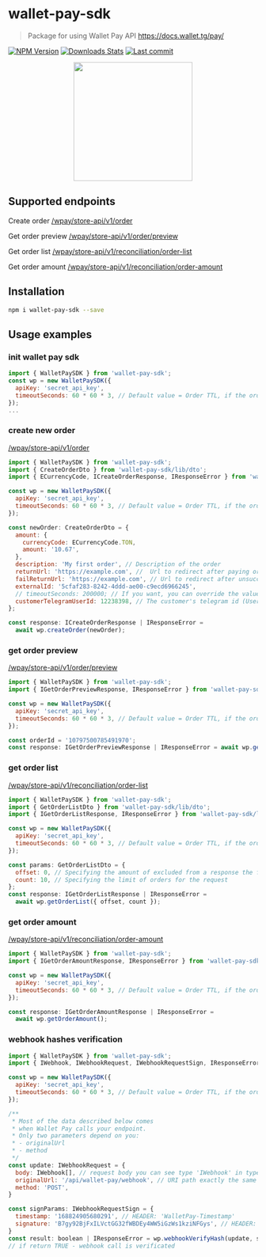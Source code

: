 # wallet-pay-sdk
> Package for using Wallet Pay API https://docs.wallet.tg/pay/

[![NPM Version][npm-image]][npm-url]
[![Downloads Stats][npm-downloads]][npm-url]
[![Last commit][last-update]][last-update]

<p align="center">
  <img src="https://storage.yandexcloud.net/test-file-storage/telegram-bots/wallet-pay/SDK-preview.gif" width="240">
</p>

## Supported endpoints

Create order [/wpay/store-api/v1/order][createOrderEndpoint]

Get order preview [/wpay/store-api/v1/order/preview][getPreview]

Get order list [/wpay/store-api/v1/reconciliation/order-list][getOrderList]

Get order amount [/wpay/store-api/v1/reconciliation/order-amount][getOrderAmount]

## Installation

```sh
npm i wallet-pay-sdk --save
```

## Usage examples

### init wallet pay sdk 
```js
import { WalletPaySDK } from 'wallet-pay-sdk';
const wp = new WalletPaySDK({
  apiKey: 'secret_api_key',
  timeoutSeconds: 60 * 60 * 3, // Default value = Order TTL, if the order is not paid within the timeout period
});
...
```

### create new order
[/wpay/store-api/v1/order][createOrderEndpoint]
```js
import { WalletPaySDK } from 'wallet-pay-sdk';
import { CreateOrderDto } from 'wallet-pay-sdk/lib/dto';
import { ECurrencyCode, ICreateOrderResponse, IResponseError } from 'wallet-pay-sdk/lib/type';

const wp = new WalletPaySDK({
  apiKey: 'secret_api_key',
  timeoutSeconds: 60 * 60 * 3, // Default value = Order TTL, if the order is not paid within the timeout period
});

const newOrder: CreateOrderDto = {
  amount: {
    currencyCode: ECurrencyCode.TON,
    amount: '10.67',
  },
  description: 'My first order', // Description of the order
  returnUrl: 'https://example.com', //  Url to redirect after paying order
  failReturnUrl: 'https://example.com', // Url to redirect after unsuccessful order completion (expiration/cancelation/etc)
  externalId: '5cfaf283-8242-4ddd-ae00-c9ecd6966245',
  // timeoutSeconds: 200000; // If you want, you can override the value of the "timeoutSeconds" variable here
  customerTelegramUserId: 12238398, // The customer's telegram id (User_id)
};

const response: ICreateOrderResponse | IResponseError =
  await wp.createOrder(newOrder);
```

### get order preview
[/wpay/store-api/v1/order/preview][getPreview]
```js
import { WalletPaySDK } from 'wallet-pay-sdk';
import { IGetOrderPreviewResponse, IResponseError } from 'wallet-pay-sdk/lib/type';

const wp = new WalletPaySDK({
  apiKey: 'secret_api_key',
  timeoutSeconds: 60 * 60 * 3, // Default value = Order TTL, if the order is not paid within the timeout period
});

const orderId = '10797500785491970';
const response: IGetOrderPreviewResponse | IResponseError = await wp.getPreviewOrder(orderId)
```

### get order list
[/wpay/store-api/v1/reconciliation/order-list][getOrderList]
```js
import { WalletPaySDK } from 'wallet-pay-sdk';
import { GetOrderListDto } from 'wallet-pay-sdk/lib/dto';
import { IGetOrderListResponse, IResponseError } from 'wallet-pay-sdk/lib/type';

const wp = new WalletPaySDK({
  apiKey: 'secret_api_key',
  timeoutSeconds: 60 * 60 * 3, // Default value = Order TTL, if the order is not paid within the timeout period
});

const params: GetOrderListDto = {
  offset: 0, // Specifying the amount of excluded from a response the first N orders
  count: 10, // Specifying the limit of orders for the request
};
const response: IGetOrderListResponse | IResponseError =
  await wp.getOrderList({ offset, count });
```

### get order amount
[/wpay/store-api/v1/reconciliation/order-amount][getOrderAmount]
```js
import { WalletPaySDK } from 'wallet-pay-sdk';
import { IGetOrderAmountResponse, IResponseError } from 'wallet-pay-sdk/lib/type';

const wp = new WalletPaySDK({
  apiKey: 'secret_api_key',
  timeoutSeconds: 60 * 60 * 3, // Default value = Order TTL, if the order is not paid within the timeout period
});

const response: IGetOrderAmountResponse | IResponseError =
  await wp.getOrderAmount();
```

### webhook hashes verification
```js
import { WalletPaySDK } from 'wallet-pay-sdk';
import { IWebhook, IWebhookRequest, IWebhookRequestSign, IResponseError } from 'wallet-pay-sdk/lib/type';

const wp = new WalletPaySDK({
  apiKey: 'secret_api_key',
  timeoutSeconds: 60 * 60 * 3, // Default value = Order TTL, if the order is not paid within the timeout period
});

/**
 * Most of the data described below comes
 * when Wallet Pay calls your endpoint.
 * Only two parameters depend on you:
 * - originalUrl
 * - method
 */
const update: IWebhookRequest = {
  body: IWebhook[], // request body you can see type 'IWebhook' in types file
  originalUrl: '/api/wallet-pay/webhook', // URI path exactly the same as set in the personal account
  method: 'POST',
}

const signParams: IWebhookRequestSign = {
  timestamp: '168824905680291', // HEADER: 'WalletPay-Timestamp'
  signature: 'B7gy92BjFxILVctGG32fWBDEy4WW5iGzWs1kziNFGys', // HEADER: 'WalletPay-Signature'
}
const result: boolean | IResponseError = wp.webhookVerifyHash(update, signParams)
// if return TRUE - webhook call is verificated
```

<!-- Markdown link & img dfn's -->
[npm-image]: https://img.shields.io/npm/v/wallet-pay-sdk.svg?style=flat-square
[npm-url]: https://www.npmjs.com/package/wallet-pay-sdk
[npm-downloads]: https://img.shields.io/npm/dm/wallet-pay-sdk.svg?style=flat-square
[last-update]: https://img.shields.io/github/last-commit/dark-dao/wallet-pay-sdk/main
[createOrderEndpoint]: https://docs.wallet.tg/pay/#tag/Order/operation/create
[getPreview]: https://docs.wallet.tg/pay/#tag/Order/operation/getPreview
[getOrderList]: https://docs.wallet.tg/pay/#tag/Order-Reconciliation/operation/getOrderList
[getOrderAmount]: https://docs.wallet.tg/pay/#tag/Order-Reconciliation/operation/getOrderAmount
